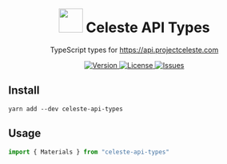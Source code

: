 <h1 align="center">
  <img src="https://konpa.github.io/devicon/devicon.git/icons/typescript/typescript-original.svg" height="48">
  Celeste API Types
</h1>

<p align="center">
 TypeScript types for <a href="https://api.projectceleste.com">https://api.projectceleste.com</a>
</p>

<p align="center">
  <a href="https://www.npmjs.com/package/celeste-api-types">
    <img alt="Version" src="https://flat.badgen.net/npm/v/celeste-api-types?icon=npm">
  </a>
  <a href="https://raw.githubusercontent.com/n4bb12/celeste-api-types/master/LICENSE">
    <img alt="License" src="https://flat.badgen.net/github/license/n4bb12/celeste-api-types?icon=github">
  </a>
  <a href="https://github.com/n4bb12/celeste-api-types/issues/new/choose">
    <img alt="Issues" src="https://flat.badgen.net/badge/github/create issue/pink?icon=github">
  </a>
</p>

## Install

```
yarn add --dev celeste-api-types
```

## Usage

```ts
import { Materials } from "celeste-api-types"
```
